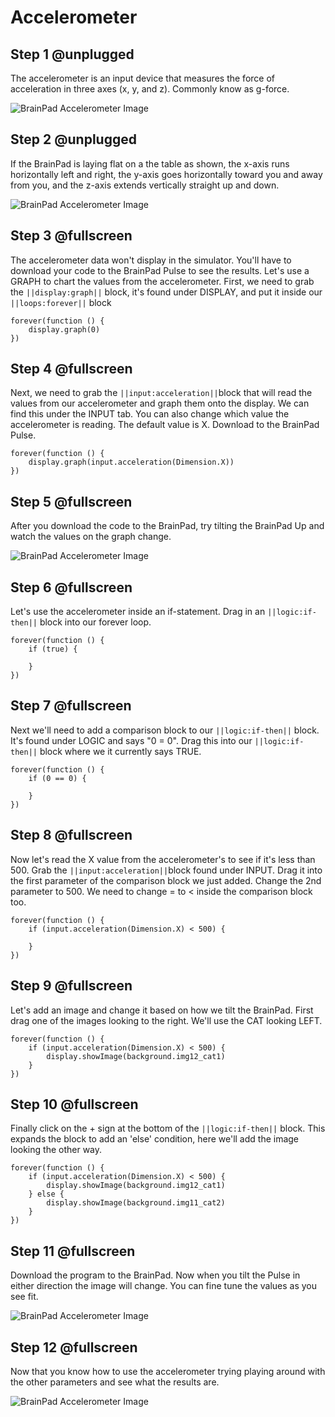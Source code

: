 # Accelerometer

## Step 1 @unplugged

The accelerometer is an input device that measures the force of acceleration in three axes (x, y, and z). Commonly know as g-force. 

![BrainPad Accelerometer Image](docs/static/images/accelerometer.jpg)

## Step 2 @unplugged

If the BrainPad is laying flat on a the table as shown, the x-axis runs horizontally left and right, the y-axis goes horizontally toward you and away from you, and the z-axis extends vertically straight up and down.

![BrainPad Accelerometer Image](docs/static/images/axis.jpg)

## Step 3 @fullscreen

The accelerometer data won't display in the simulator. You'll have to download your code to the BrainPad Pulse to see the results. Let's use a GRAPH to chart the values from the accelerometer. First, we need to grab the ``||display:graph||`` block, it's found under DISPLAY, and put it inside our ``||loops:forever||`` block

```blocks
forever(function () {
    display.graph(0)
})   
```

## Step 4 @fullscreen

Next, we need to grab the ``||input:acceleration||``block that will read the values from our accelerometer and graph them onto the display. We can find this under the INPUT tab. You can also change which value the accelerometer is reading. The default value is X. Download to the BrainPad Pulse.

```blocks
forever(function () {
    display.graph(input.acceleration(Dimension.X))
})
```

## Step 5 @fullscreen

After you download the code to the BrainPad, try tilting the BrainPad Up and watch the values on the graph change.

![BrainPad Accelerometer Image](docs/static/images/accel_sim_demo.gif)

## Step 6 @fullscreen

Let's use the accelerometer inside an if-statement. Drag in an ``||logic:if-then||`` block into our forever loop. 

```blocks
forever(function () {
    if (true) {
    	
    }
})
```

## Step 7 @fullscreen

Next we'll need to add a comparison block to our ``||logic:if-then||`` block. It's found under LOGIC and says "0 = 0". Drag this into our ``||logic:if-then||`` block where we it currently says TRUE.

```blocks
forever(function () {
    if (0 == 0) {
    	
    }
})
```

## Step 8 @fullscreen

Now let's read the X value from the accelerometer's to see if it's less than 500. Grab the ``||input:acceleration||``block found under INPUT. Drag it into the first parameter of the comparison block we just added. Change the 2nd parameter to 500. We need to change = to < inside the comparison block too. 

```blocks
forever(function () {
    if (input.acceleration(Dimension.X) < 500) {
    	
    }
})
```

## Step 9 @fullscreen

Let's add an image and change it based on how we tilt the BrainPad. First drag one of the images looking to the right. We'll use the CAT looking LEFT.

```blocks
forever(function () {
    if (input.acceleration(Dimension.X) < 500) {
        display.showImage(background.img12_cat1)
    }
})
```

## Step 10 @fullscreen

Finally click on the + sign at the bottom of the ``||logic:if-then||`` block. This expands the block to add an 'else' condition, here we'll add the image looking the other way. 

```blocks
forever(function () {
    if (input.acceleration(Dimension.X) < 500) {
        display.showImage(background.img12_cat1)
    } else {
        display.showImage(background.img11_cat2)
    }
})
```

## Step 11 @fullscreen

Download the program to the BrainPad. Now when you tilt the Pulse in either direction the image will change. You can fine tune the values as you see fit.  

![BrainPad Accelerometer Image](docs/static/images/cats_eyes_accel.gif)

## Step 12 @fullscreen

Now that you know how to use the accelerometer trying playing around with the other parameters and see what the results are. 

![BrainPad Accelerometer Image](docs/static/images/accelerometer.jpg)